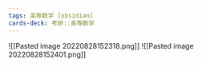 ```yaml
---
tags: 高等数学 [obsidian]
cards-deck: 考研::高等数学
---
```


![[Pasted image 20220828152318.png]]
![[Pasted image 20220828152401.png]]